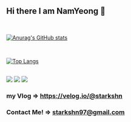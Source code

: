 ## Hi there I am NamYeong 👋
<br />

[![Anurag's GitHub stats](https://github-readme-stats.vercel.app/api?username=starkshn&show_icons=true&count_private=true&count_private=true&theme=synthwave)](https://github.com/starkshn/github-readme-stats)

<br />

[![Top Langs](https://github-readme-stats.vercel.app/api/top-langs/?username=starkshn&show_owner=true&layout=compact)](https://github.com/starkshn)

<br />

<img src="https://img.shields.io/badge/Csharp-3DDC84??style=plastic&logo=csharp&logoColor=white"/>
<img src="https://img.shields.io/badge/Unity-3DDC84??style=plastic&logo=Unity&logoColor=white"/>
<img src="https://img.shields.io/badge/Python-3DDC84??style=plastic&logo=Python&logoColor=white"/>


### my Vlog => https://velog.io/@starkshn
### Contact Me! => starkshn97@gmail.com
<!--
**starkshn/starkshn** is a ✨ _special_ ✨ repository because its `README.md` (this file) appears on your GitHub profile.

Here are some ideas to get you started:

 🔭 I’m currently working on ...
 🌱 I’m currently learning ...
 👯 I’m looking to collaborate on ...
 🤔 I’m looking for help with ...
 💬 Ask me about ...
 📫 How to reach me: ...
 😄 Pronouns: ...
 ⚡ Fun fact: ...

